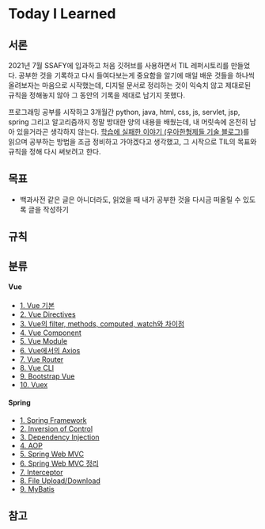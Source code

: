 # Today I Learned



## 서론

2021년 7월 SSAFY에 입과하고 처음 깃허브를 사용하면서 TIL 레퍼시토리를 만들었다. 공부한 것을 기록하고 다시 들여다보는게 중요함을 알기에 매일 배운 것들을 하나씩 올려보자는 마음으로 시작했는데, 디지털 문서로 정리하는 것이 익숙치 않고 제대로된 규칙을 정해놓지 않아 그 동안의 기록을 제대로 남기지 못했다.

프로그래밍 공부를 시작하고 3개월간 python, java, html, css, js, servlet, jsp, spring 그리고 알고리즘까지 정말 방대한 양의 내용을 배웠는데, 내 머릿속에 온전히 남아 있을거라곤 생각하지 않는다. [학습에 실패한 이야기 (우아한형제들 기술 블로그)](https://techblog.woowahan.com/2555/)를 읽으며 공부하는 방법을 조금 정비하고 가야겠다고 생각했고, 그 시작으로 TIL의 목표와 규칙을 정해 다시 써보려고 한다. 



## 목표

- 백과사전 같은 글은 아니더라도, 읽었을 때 내가 공부한 것을 다시금 떠올릴 수 있도록 글을 작성하기



## 규칙





## 분류

#### Vue

- [1. Vue 기본](./Vue/basic.md)
- [2. Vue Directives](./Vue/directives.md)
- [3. Vue의 filter, methods, computed, watch와 차이점](./Vue/filter_methods_computed_watch.md)
- [4. Vue Component](./Vue/component.md)
- [5. Vue Module](./Vue/module.md)
- [6. Vue에서의 Axios](./Vue/axios.md)
- [7. Vue Router](./Vue/router.md)
- [8. Vue CLI](./Vue/vue_cli.md)
- [9. Bootstrap Vue](./Vue/bootstrap_vue.md)
- [10. Vuex](./Vue/vuex.md)



#### Spring

- [1. Spring Framework](./Spring/spring_framework.md)
- [2. Inversion of Control](./Spring/inversion_of_control.md)
- [3. Dependency Injection](./Spring/dependency_injection.md)
- [4. AOP](./Spring/aop.md)
- [5. Spring Web MVC](./Spring/spring_mvc.md)
- [6. Spring Web MVC 정리](./Spring/spring_mvc_summary.md)
- [7. Interceptor](./Spring/interceptor.md)
- [8. File Upload/Download](./Spring/file_upload_download.md)
- [9. MyBatis](./Spring/mybatis.md)



## 참고

